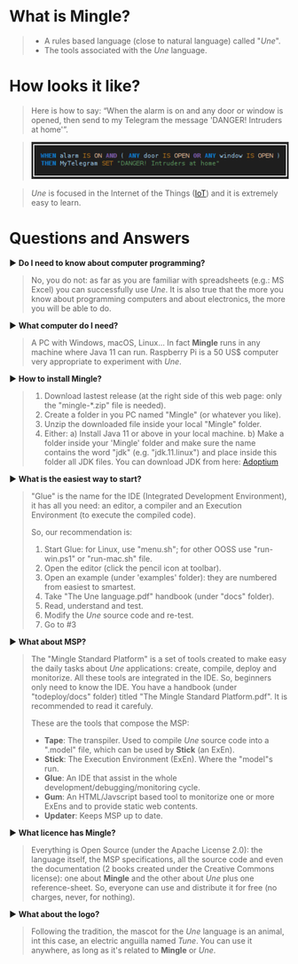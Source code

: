 # What is Mingle?

> * A rules based language (close to natural language) called "_Une_".
> * The tools associated with the _Une_ language.


# How looks it like?

> Here is how to say:
> “When the alarm is on and any door or window is opened, then send to my Telegram the message 'DANGER! Intruders at home'”.

> ![Une language basic example](une-1st-example.png)

> _Une_ is focused in the Internet of the Things ([IoT](https://en.wikipedia.org/wiki/Internet_of_things)) and it is extremely easy to learn.


# Questions and Answers

▶ **Do I need to know about computer programming?**

> No, you do not: as far as you are familiar with spreadsheets (e.g.: MS Excel) you can successfully use _Une_.
> It is also true that the more you know about programming computers and about electronics, the more you will be able to do.

▶ **What computer do I need?**

> A PC with Windows, macOS, Linux... In fact **Mingle** runs in any machine where Java 11 can run.
> Raspberry Pi is a 50 US$ computer very appropriate to experiment with _Une_.

▶ **How to install Mingle?**

> 1. Download lastest release (at the right side of this web page: only the "mingle-*.zip" file is needed).
> 2. Create a folder in you PC named "Mingle" (or whatever you like).
> 3. Unzip the downloaded file inside your local "Mingle" folder.
> 4. Either:
>    a) Install Java 11 or above in your local machine.
>    b) Make a folder inside your 'Mingle' folder and make sure the name contains the word "jdk" (e.g. "jdk.11.linux") and place inside this folder all JDK files. You can download JDK from here: [Adoptium](https://adoptium.net)


▶ **What is the easiest way to start?**

> "Glue" is the name for the IDE (Integrated Development Environment), it has all you need: an editor, a compiler and an Execution Environment (to execute the compiled code).
>
> So, our recommendation is:
> 1.  Start Glue: for Linux, use "menu.sh"; for other OOSS use "run-win.ps1" or "run-mac.sh" file.
> 2.  Open the editor (click the pencil icon at toolbar).
> 3.  Open an example (under 'examples' folder): they are numbered from easiest to smartest.
> 4.  Take "The Une language.pdf" handbook (under "docs" folder).
> 5.  Read, understand and test.
> 6.  Modify the _Une_ source code and re-test.
> 7.  Go to #3

▶ **What about MSP?**

> The "Mingle Standard Platform" is a set of tools created to make easy the daily tasks about _Une_ applications: create, compile, deploy and monitorize. All these tools are integrated in the IDE. So, beginners only need to know the IDE.
> You have a handbook (under "todeploy/docs" folder) titled "The Mingle Standard Platform.pdf". It is recommended to read it carefuly.
>
> These are the tools that compose the MSP:
>
> * **Tape**: The transpiler. Used to compile _Une_ source code into a ".model" file, which can be used by **Stick** (an ExEn).
> * **Stick**: The Execution Environment (ExEn). Where the "model"s run.
> * **Glue**: An IDE that assist in the whole development/debugging/monitoring cycle.
> * **Gum**: An HTML/Javscript based tool to monitorize one or more ExEns and to provide static web contents.
> * **Updater**: Keeps MSP up to date.

▶ **What licence has Mingle?**

> Everything is Open Source (under the Apache License 2.0): the language itself, the MSP specifications, all the source code and even the documentation (2 books created under the Creative Commons license): one about **Mingle** and the other about _Une_ plus one reference-sheet. So, everyone can use and distribute it for free (no charges, never, for nothing).

▶ **What about the logo?**

> Following the tradition, the mascot for the _Une_ language is an animal, int this case, an electric anguilla named _Tune_. You can use it anywhere, as long as it's related to **Mingle** or _Une_.